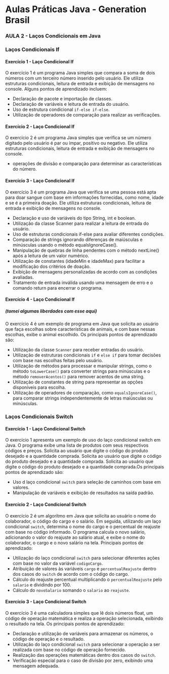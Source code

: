 # Aulas Práticas Java - Generation Brasil

### AULA 2 - Laços Condicionais em Java


### Laços Condicionais If

#### Exercício 1 - Laço Condicional If

O exercício 1 é um programa Java simples que compara a soma de dois números com um terceiro número inserido pelo usuário. 
Ele utiliza estruturas condicionais, leitura de entrada e exibição de mensagens no console. Alguns pontos de aprendizado incluem:

- Declaração de pacote e importação de classes.
- Declaração de variáveis e leitura de entrada do usuário.
- Uso de estrutura condicional `if-else if-else`.
- Utilização de operadores de comparação para realizar as verificações.

#### Exercício 2 - Laço Condicional If

O exercício 2 é um programa Java simples que verifica se um número digitado pelo usuário é par ou ímpar, positivo ou negativo. Ele utiliza estruturas condicionais, leitura de entrada e exibição de mensagens no console. 

- operações de divisão e comparação para determinar as características do número. 

#### Exercício 3 - Laço Condicional If

O exercício 3 é um programa Java que verifica se uma pessoa está apta para doar sangue com base em informações fornecidas, como nome, idade e se é a primeira doação. Ele utiliza estruturas condicionais, leitura de entrada e exibição de mensagens no console.

- Declaração e uso de variáveis do tipo String, int e boolean.
- Utilização da classe Scanner para realizar a leitura de entrada do usuário.
- Uso de estruturas condicionais if-else para avaliar diferentes condições.
- Comparação de strings ignorando diferenças de maiúsculas e minúsculas usando o método equalsIgnoreCase().
- Manipulação de quebras de linha pendentes com o método nextLine() após a leitura de um valor numérico.
- Utilização de constantes (idadeMin e idadeMax) para facilitar a modificação dos critérios de doação.
- Exibição de mensagens personalizadas de acordo com as condições avaliadas.
- Tratamento de entrada inválida usando uma mensagem de erro e o comando return para encerrar o programa.

#### Exercício 4 - Laço Condicional If 
##### (tomei algumas liberdades com esse aqui)

O exercício 4 é um exemplo de programa em Java que solicita ao usuário que faça escolhas sobre características de animais, e com base nessas escolhas, exibe o animal escolhido. Os principais pontos de aprendizado são:

- Utilização da classe `Scanner` para receber entradas do usuário.
- Utilização de estruturas condicionais `if` e `else if` para tomar decisões com base nas escolhas feitas pelo usuário.
- Utilização de métodos para processar e manipular strings, como o método `toLowerCase()` para converter strings para minúsculas e o método `removerAcentos()` para remover acentos de uma string.
- Utilização de constantes de string para representar as opções disponíveis para escolha.
- Utilização de operadores de comparação, como `equalsIgnoreCase()`, para comparar strings independentemente de letras maiúsculas ou minúsculas.


### Laços Condicionais Switch 

#### Exercício 1 - Laço Condicional Switch 

O exercício 1 apresenta um exemplo de uso do laço condicional switch em Java. O programa exibe uma lista de produtos com seus respectivos códigos e preços. Solicita ao usuário que digite o código do produto desejado e a quantidade comprada. Solicita ao usuário que digite o código do produto desejado e a quantidade comprada. Solicita ao usuário que digite o código do produto desejado e a quantidade comprada.Os principais pontos de aprendizado são:

- Uso d laço condicional `switch` para seleção de caminhos com base em valores.
- Manipulação de variáveis e exibição de resultados na saída padrão.

#### Exercício 2 - Laço Condicional Switch

O exercício 2 é um algoritmo em Java que solicita ao usuário o nome do colaborador, o código do cargo e o salário. Em seguida, utilizando um laço condicional `switch`, determina o nome do cargo e o percentual de reajuste com base no código informado. O programa calcula o novo salário, adicionando o valor do reajuste ao salário atual, e exibe o nome do colaborador, o cargo e o novo salário na tela. Principais pontos de aprendizado:

- Utilização do laço condicional `switch` para selecionar diferentes ações com base no valor da variável `codigoCargo`.
- Atribuição de valores às variáveis `cargo` e `percentualReajuste` dentro dos casos do `switch` de acordo com o código do cargo.
- Cálculo do reajuste percentual multiplicando o `percentualReajuste` pelo `salario` e dividindo por 100.
- Cálculo do `novoSalario` somando o `salario` ao `reajuste`.

#### Exercício 3 - Laço Condicional Switch 

O exercício 3 é uma calculadora simples que lê dois números float, um código de operação matemática e realiza a operação selecionada, exibindo o resultado na tela.
Os principais pontos de aprendizado:

- Declaração e utilização de variáveis para armazenar os números, o código de operação e o resultado.
- Utilização do laço condicional `switch` para selecionar a operação a ser realizada com base no código de operação fornecido.
- Realização das operações matemáticas dentro dos casos do `switch`.
- Verificação especial para o caso de divisão por zero, exibindo uma mensagem adequada.
